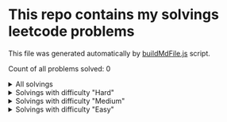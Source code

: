 # This repo contains my solvings leetcode problems

This file was generated automatically by [buildMdFile.js](https://github.com/Vad1mAlekseev/LeetCodeProblemSolving/blob/main/scripts/buildMdFile.js) script.

Count of all problems solved: 0



<details>
<summary>All solvings</summary>

| #     | Problem            | Difficulty | Solutions       |
|:-----:|:------------------:|:----------:|:---------------:|


</details>
<details>
<summary>Solvings with difficulty "Hard"</summary>

| #     | Problem            | Difficulty | Solutions       |
|:-----:|:------------------:|:----------:|:---------------:|


</details>
<details>
<summary>Solvings with difficulty "Medium"</summary>

| #     | Problem            | Difficulty | Solutions       |
|:-----:|:------------------:|:----------:|:---------------:|


</details>
<details>
<summary>Solvings with difficulty "Easy"</summary>

| #     | Problem            | Difficulty | Solutions       |
|:-----:|:------------------:|:----------:|:---------------:|


</details>


